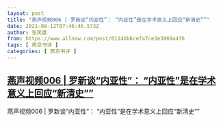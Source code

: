 ```yaml
---
layout: post
title: "燕声视频006 | 罗新谈“内亚性”： “内亚性”是在学术意义上回应“新清史””"
date: 2021-08-12T07:46:46.573Z
author: 张笑晨
from: https://www.allnow.com/post/6114bb6cefa7ce3e3869a4f6
tags: [ 燕京书评 ]
categories: [ 燕京书评 ]
---
```

<!--NaN-->
[燕声视频006 | 罗新谈“内亚性”： “内亚性”是在学术意义上回应“新清史””](https://www.allnow.com/post/6114bb6cefa7ce3e3869a4f6)
------

<div>
燕声视频006 | 罗新谈“内亚性”： “内亚性”是在学术意义上回应“新清史””
</div>
